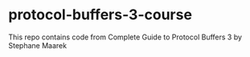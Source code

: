 # protocol-buffers-3-course
This repo contains code from Complete Guide to Protocol Buffers 3 by Stephane Maarek
